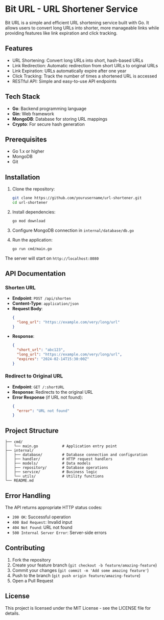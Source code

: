 # Bit URL - URL Shortener Service

Bit URL is a simple and efficient URL shortening service built with Go. It allows users to convert long URLs into shorter, more manageable links while providing features like link expiration and click tracking.

## Features

- URL Shortening: Convert long URLs into short, hash-based URLs
- Link Redirection: Automatic redirection from short URLs to original URLs
- Link Expiration: URLs automatically expire after one year
- Click Tracking: Track the number of times a shortened URL is accessed
- RESTful API: Simple and easy-to-use API endpoints

## Tech Stack

- **Go**: Backend programming language
- **Gin**: Web framework
- **MongoDB**: Database for storing URL mappings
- **Crypto**: For secure hash generation

## Prerequisites

- Go 1.x or higher
- MongoDB
- Git

## Installation

1. Clone the repository:
   ```bash
   git clone https://github.com/yourusername/url-shortener.git
   cd url-shortener
   ```

2. Install dependencies:
   ```bash
   go mod download
   ```

3. Configure MongoDB connection in `internal/database/db.go`

4. Run the application:
   ```bash
   go run cmd/main.go
   ```

The server will start on `http://localhost:8080`

## API Documentation

### Shorten URL

- **Endpoint**: `POST /api/shorten`
- **Content-Type**: `application/json`
- **Request Body**:
  ```json
  {
    "long_url": "https://example.com/very/long/url"
  }
  ```
- **Response**:
  ```json
  {
    "short_url": "abc123",
    "long_url": "https://example.com/very/long/url",
    "expires": "2024-02-14T15:30:00Z"
  }
  ```

### Redirect to Original URL

- **Endpoint**: `GET /:shortURL`
- **Response**: Redirects to the original URL
- **Error Response** (if URL not found):
  ```json
  {
    "error": "URL not found"
  }
  ```

## Project Structure

```
├── cmd/
│   └── main.go           # Application entry point
├── internal/
│   ├── database/         # Database connection and configuration
│   ├── handler/          # HTTP request handlers
│   ├── models/           # Data models
│   ├── repository/       # Database operations
│   ├── service/          # Business logic
│   └── utils/            # Utility functions
└── README.md
```

## Error Handling

The API returns appropriate HTTP status codes:

- `200 OK`: Successful operation
- `400 Bad Request`: Invalid input
- `404 Not Found`: URL not found
- `500 Internal Server Error`: Server-side errors

## Contributing

1. Fork the repository
2. Create your feature branch (`git checkout -b feature/amazing-feature`)
3. Commit your changes (`git commit -m 'Add some amazing feature'`)
4. Push to the branch (`git push origin feature/amazing-feature`)
5. Open a Pull Request

## License

This project is licensed under the MIT License - see the LICENSE file for details.